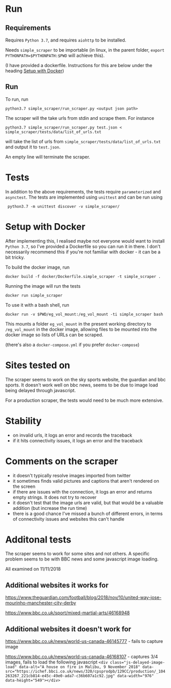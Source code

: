 # Run

## Requirements

Requires `Python 3.7`, and requires `aiohttp` to be installed.

Needs `simple_scraper` to be importable (in linux, in the parent folder, `export PYTHONPATH=$PYTHONPATH:$PWD` will achieve this).

(I have provided a dockerfile. Instructions for this are below under the heading [Setup with Docker](#setup-with-docker))

## Run

To run, run

`python3.7 simple_scraper/run_scraper.py <output json path>`

The scraper will the take urls from stdin and scrape them. For instance

`python3.7 simple_scraper/run_scraper.py test.json < simple_scraper/tests/data/list_of_urls.txt`

will take the list of urls from `simple_scraper/tests/data/list_of_urls.txt` and output it to `test.json`.

An empty line will terminate the scraper.

# Tests

In addition to the above requirements, the tests require `parameterized` and `asynctest`. The tests are implemented using `unittest` and can be run using

` python3.7 -m unittest discover -v simple_scraper/`

# Setup with Docker<a name="setup-with-docker"></a>

After implementing this, I realised maybe not everyone would want to install `Python 3.7`, so I've provided a Dockerfile so you can run it in there. I don't necessarily recommend this if you're not familiar with docker - it can be a bit tricky.

To build the docker image, run

`docker build -f docker/Dockerfile.simple_scraper -t simple_scraper .`

Running the image will run the tests

`docker run simple_scraper`

To use it with a bash shell, run

`docker run -v $PWD/eg_vol_mount:/eg_vol_mount -ti simple_scraper bash`

This mounts a folder `eg_vol_mount` in the present working directory to `/eg_vol_mount` in the docker image, allowing files to be mounted into the docker image so lists of URLs can be scraped.

(there's also a `docker-compose.yml` if you prefer `docker-compose`)

# Sites tested on

The scraper seems to work on the sky sports website, the guardian and bbc sports. It doesn't work well on bbc news, seems to be due to image load being delayed through javascript.

For a production scraper, the tests would need to be much more extensive.

# Stability

- on invalid urls, it logs an error and records the traceback
- if it hits connectivity issues, it logs an error and the traceback
 
# Comments on the scraper

- it doesn't typically resolve images imported from twitter
- it sometimes finds valid pictures and captions that aren't rendered on the screen
- if there are issues with the connection, it logs an error and returns empty strings. It does not try to recover
- it doesn't test that the image urls are valid, but that would be a valuable addition (but increase the run time)
- there is a good chance I've missed a bunch of different errors, in terms of connectivity issues and websites this can't handle


# Additonal tests

The scraper seems to work for some sites and not others. A specific problem seems to be with BBC news and some javascript image loading.

All examined on 11/11/2018

## Additional websites it works for

https://www.theguardian.com/football/blog/2018/nov/10/united-way-jose-mourinho-manchester-city-derby

https://www.bbc.co.uk/sport/mixed-martial-arts/46168948

## Additional websites it doesn't work for

https://www.bbc.co.uk/news/world-us-canada-46145777 - fails to capture image

https://www.bbc.co.uk/news/world-us-canada-46168107 - captures 3/4 images, fails
to load the following javascript
`<div class="js-delayed-image-load" data-alt="A house on fire in Malibu, 9 November 2018" data-src="https://ichef.bbci.co.uk/news/320/cpsprodpb/129CC/production/_104263267_221cb814-e45c-49e0-ada7-c36b607a1c92.jpg" data-width="976" data-height="549"></div>`

